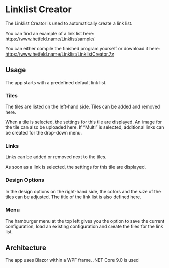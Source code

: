 # Linklist Creator
The Linklist Creator is used to automatically create a link list. 

You can find an example of a link list here: 
https://www.hetfeld.name/Linklist/sample/

You can either compile the finished program yourself or download it here:
https://www.hetfeld.name/Linklist/LinklistCreator.7z

## Usage
The app starts with a predefined default link list.

### Tiles
The tiles are listed on the left-hand side.
Tiles can be added and removed here.

When a tile is selected, the settings for this tile are displayed. 
An image for the tile can also be uploaded here.
If “Multi” is selected, additional links can be created for the drop-down menu.

### Links
Links can be added or removed next to the tiles.

As soon as a link is selected, the settings for this tile are displayed.

### Design Options
In the design options on the right-hand side, the colors and the size of the tiles can be adjusted. The title of the link list is also defined here.

### Menu
The hamburger menu at the top left gives you the option to save the current configuration, load an existing configuration and create the files for the link list.

## Architecture
The app uses Blazor within a WPF frame.
.NET Core 9.0 is used
